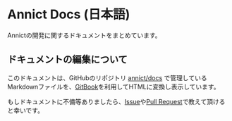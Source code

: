 # Annict Docs (日本語)

Annictの開発に関するドキュメントをまとめています。

## ドキュメントの編集について

このドキュメントは、GitHubのリポジトリ [annict/docs](https://github.com/annict/docs) で管理しているMarkdownファイルを、[GitBook](https://www.gitbook.com)を利用してHTMLに変換し表示しています。

もしドキュメントに不備等ありましたら、[Issue](https://github.com/annict/docs/issues)や[Pull Request](https://github.com/annict/docs/pulls)で教えて頂けると幸いです。
